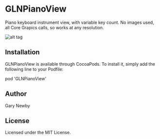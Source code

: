 GLNPianoView
============

Piano keyboard instrument view, with variable key count. No images used,<br />
all Core Grapics calls, so works at any resolution.

![alt tag](https://github.com/garynewby/GLNPianoView/raw/master/screen.png)


## Installation

GLNPianoView is available through CocoaPods. To install it, simply add the<br />
following line to your Podfile:

pod 'GLNPianoView'

## Author

Gary Newby

## License

Licensed under the MIT License.

